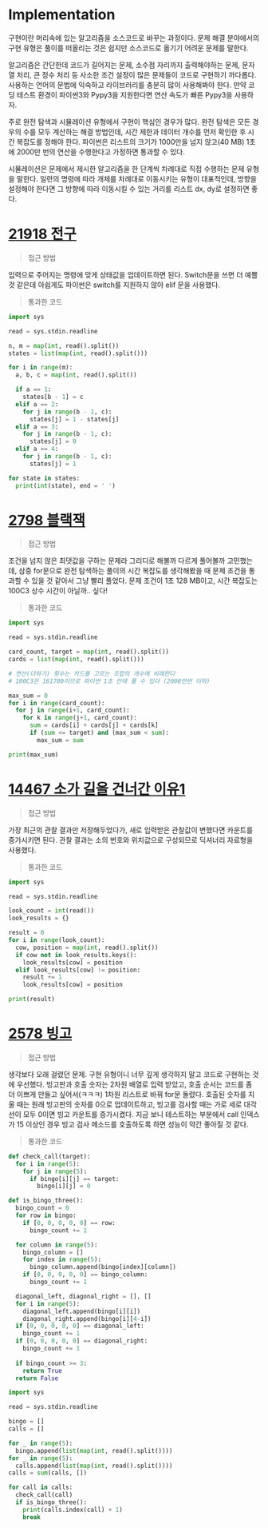 # Implementation

구현이란 머리속에 있는 알고리즘을 소스코드로 바꾸는 과정이다. 문제 해결 분야에서의 구현 유형은 풀이를 떠올리는 것은 쉽지만 소스코드로 옮기기 어려운 문제를 말한다. 

알고리즘은 간단한데 코드가 길어지는 문제, 소수점 자리까지 출력해야하는 문제, 문자열 처리, 큰 정수 처리 등 사소한 조건 설정이 많은 문제들이 코드로 구현하기 까다롭다. 사용하는 언어의 문법에 익숙하고 라이브러리를 충분히 많이 사용해봐야 한다. 만약 코딩 테스트 환경이 파이썬3와 Pypy3을 지원한다면 연산 속도가 빠른 Pypy3을 사용하자.

주로 완전 탐색과 시뮬레이션 유형에서 구현이 핵심인 경우가 많다. 완전 탐색은 모든 경우의 수를 모두 계산하는 해결 방법인데, 시간 제한과 데이터 개수를 먼저 확인한 후 시간 복잡도를 정해야 한다. 파이썬은 리스트의 크기가 1000만을 넘지 않고(40 MB) 1초에 2000만 번의 연산을 수행한다고 가정하면 통과할 수 있다. 

시뮬레이션은 문제에서 제시한 알고리즘을 한 단계씩 차례대로 직접 수행하는 문제 유형을 말한다. 일련의 명령에 따라 개체를 차례대로 이동시키는 유형이 대표적인데, 방향을 설정해야 한다면 그 방향에 따라 이동시킬 수 있는 거리를 리스트 dx, dy로 설정하면 좋다.

# [21918 전구](https://www.acmicpc.net/problem/21918)

> 접근 방법
> 

입력으로 주어지는 명령에 맞게 상태값을 업데이트하면 된다. Switch문을 쓰면 더 예쁠 것 같은데 아쉽게도 파이썬은 switch를 지원하지 않아 elif 문을 사용했다.

> 통과한 코드
> 

```python
import sys

read = sys.stdin.readline

n, m = map(int, read().split())
states = list(map(int, read().split()))

for i in range(m):
  a, b, c = map(int, read().split())

  if a == 1:
    states[b - 1] = c
  elif a == 2:
    for j in range(b - 1, c):
      states[j] = 1 - states[j]
  elif a == 3:
    for j in range(b - 1, c):
      states[j] = 0
  elif a == 4:
    for j in range(b - 1, c):
      states[j] = 1

for state in states:
  print(int(state), end = ' ')
```

# [2798 블랙잭](https://www.acmicpc.net/problem/2798)

> 접근 방법
> 

조건을 넘지 않은 최댓값을 구하는 문제라 그리디로 해볼까 다르게 풀어볼까 고민했는데, 삼중 for문으로 완전 탐색하는 풀이의 시간 복잡도를 생각해봤을 때 문제 조건을 통과할 수 있을 것 같아서 그냥 빨리 풀었다. 문제 조건이 1초 128 MB이고, 시간 복잡도는 100C3 상수 시간이 아닐까.. 싶다!

> 통과한 코드
> 

```python
import sys

read = sys.stdin.readline

card_count, target = map(int, read().split())
cards = list(map(int, read().split()))

# 연산(더하기) 횟수는 카드를 고르는 조합의 개수에 비례한다
# 100C3은 161700이므로 파이썬 1초 안에 풀 수 있다 (2000만번 이하)

max_sum = 0
for i in range(card_count):
  for j in range(i+1, card_count):
    for k in range(j+1, card_count):
      sum = cards[i] + cards[j] + cards[k]
      if (sum <= target) and (max_sum < sum):
        max_sum = sum

print(max_sum)
```

# [14467 소가 길을 건너간 이유1](https://www.acmicpc.net/problem/14467)

> 접근 방법
> 

가장 최근의 관찰 결과만 저장해두었다가, 새로 입력받은 관찰값이 변했다면 카운트를 증가시키면 된다. 관찰 결과는 소의 번호와 위치값으로 구성되므로 딕셔너리 자료형을 사용했다.

> 통과한 코드
> 

```python
import sys

read = sys.stdin.readline

look_count = int(read())
look_results = {}

result = 0
for i in range(look_count):
  cow, position = map(int, read().split())
  if cow not in look_results.keys():
    look_results[cow] = position
  elif look_results[cow] != position:
    result += 1
    look_results[cow] = position

print(result)
```

# [2578 빙고](https://www.acmicpc.net/problem/2578)

> 접근 방법
> 

생각보다 오래 걸렸던 문제. 구현 유형이니 너무 깊게 생각하지 말고 코드로 구현하는 것에 우선했다. 빙고판과 호출 숫자는 2차원 배열로 입력 받았고, 호출 순서는 코드를 좀 더 이쁘게 만들고 싶어서(ㅋㅋㅋ) 1차원 리스트로 바꿔 for문 돌렸다. 호출된 숫자를 지울 때는 원래 빙고판의 숫자를 0으로 업데이트하고, 빙고를 검사할 때는 가로 세로 대각선이 모두 0이면 빙고 카운트를 증가시켰다. 지금 보니 테스트하는 부분에서 call 인덱스가 15 이상인 경우 빙고 검사 메소드를 호출하도록 하면 성능이 약간 좋아질 것 같다.

> 통과한 코드
> 

```python
def check_call(target):
  for i in range(5):
    for j in range(5):
      if bingo[i][j] == target:
        bingo[i][j] = 0

def is_bingo_three():
  bingo_count = 0
  for row in bingo:
    if [0, 0, 0, 0, 0] == row:
      bingo_count += 1

  for column in range(5):
    bingo_column = []
    for index in range(5):
      bingo_column.append(bingo[index][column])
    if [0, 0, 0, 0, 0] == bingo_column:
      bingo_count += 1

  diagonal_left, diagonal_right = [], []
  for i in range(5):
    diagonal_left.append(bingo[i][i])
    diagonal_right.append(bingo[i][4-i])
  if [0, 0, 0, 0, 0] == diagonal_left:
    bingo_count += 1
  if [0, 0, 0, 0, 0] == diagonal_right:
    bingo_count += 1
    
  if bingo_count >= 3:
    return True
  return False

import sys

read = sys.stdin.readline

bingo = []
calls = []

for _ in range(5):
  bingo.append(list(map(int, read().split())))
for _ in range(5):
  calls.append(list(map(int, read().split())))
calls = sum(calls, [])

for call in calls:
  check_call(call)
  if is_bingo_three():
    print(calls.index(call) + 1)
    break
```
